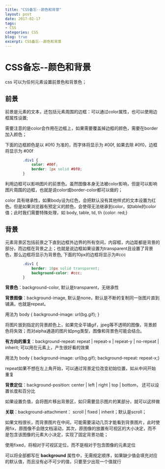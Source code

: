 ```yaml
---
title: "CSS备忘--颜色和背景"
layout: post
date: 2017-02-17
tags:
- CSS
categories: CSS
blog: true
excerpt: CSS备忘--颜色和背景
---
```


# CSS备忘--颜色和背景

css 可以为任何元素设置前景色和背景色；

## 前景

前景是元素的文本，还包括元素周围的边框：可以通过color属性，也可以使用边框属性设置;

需要注意的是color会作用在边框上，如果需要覆盖掉边框的颜色，需要在border加入颜色；

下面的边框颜色是以 #0f0 为准的，而字体将显示为 #00f, 如果去除 #0f0，边框将显示为 #00f

```css
		.div1 {
			color: #00f;
			border: 1px solid #0f0;
		}
```

利用边框可以影响图片的前景色。虽然图像本身无法被color影响，但是可以影响图片周围的边框，也就是说color或border-color都可以做的；

color 具有继承性，如果body设为红色，会把默认没有其他样式的文本设置为红色。但是如果浏览器有预定义的颜色，会使得无法继承到color，如table的color值；此时我们需要特殊处理，如 body, table, td, th {color: red;}

## 背景

元素背景区包括前景之下直到边框外边界的所有空间，内容框，内边距都是背景的部分，而边框在背景之上；也就是说边框如果设置为transparent且设置了背景色，那么边框将显示为背景色, 下面的10px的边框将显示为#ccc

```css
		.div1 {
			border: 10px solid transparent;
			background-color: #ccc;
		}
```

**背景色**：background-color, 默认是transparent，无继承性

**背景图像**：background-image, 默认是none，默认是不断的复制同一张图片直到铺满，也就是repeat。

用法为 body { background-image: url(bg.gif); }

将图片放到指定的背景颜色上，如果完全平铺gif，jpeg等不透明的图像，背景颜色将失效；而对alpha通道的图片如png类型，图像和背景色可能会结合。

**有方向的重复**：background-repeat: repeat | repeat-x | repeat-y | no-repeat | inherit; 可以用在元素上，产生很好看的效果

用法为 body { background-image: url(bg.gif); background-repeat: repeat-x;}

repeat如果不想在左上角开始，可以通过背景定位改变初始位置，如从中间开始重复

**背景定位**：background-position: center | left | right | top | bottom， 还可以设置长度和百分比

如果设置负值，会将图片移出背景区，如只需要显示图片的某部分，就可以这样做

**关联**：background-attachment： scroll | fixed | inherit；默认是scroll；

如果文档很长，而背景图片在中间，可能需要滚动几页才能看到背景图片，此时使用fix，原图像不会随文档滚动，其次，原图像的放置有可视区的大小决定，而不是包含该图像的元素大小决定，实现了固定背景功能；

使用fixed，将相对于可视区定位，而不是相对于包含图像的元素定位

可以将全部都写在 **background** 属性中，无需规定顺序，如果缺少值会填充对应的默认值，而且没有必不可少的值，只要至少出现一个值就行